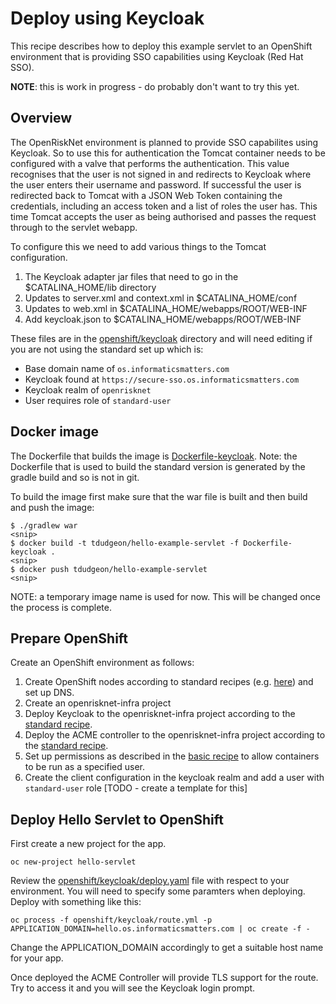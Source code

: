 # Deploy using Keycloak

This recipe describes how to deploy this example servlet to an OpenShift environment that is providing SSO
capabilities using Keycloak (Red Hat SSO).

**NOTE**: this is work in progress - do probably don't want to try this yet.

## Overview

The OpenRiskNet environment is planned to provide SSO capabilites using Keycloak.
So to use this for authentication the Tomcat container needs to be configured with a
valve that performs the authentication. This value recognises that the user is not signed
in and redirects to Keycloak where the user enters their username and password. If successful
the user is redirected back to Tomcat with a JSON Web Token containing the credentials, including
an access token and a list of roles the user has. This time Tomcat accepts the user as being
authorised and passes the request through to the servlet webapp.

To configure this we need to add various things to the Tomcat configuration.

1. The Keycloak adapter jar files that need to go in the $CATALINA_HOME/lib directory
1. Updates to server.xml and context.xml in $CATALINA_HOME/conf
1. Updates to web.xml in $CATALINA_HOME/webapps/ROOT/WEB-INF
1. Add keycloak.json to $CATALINA_HOME/webapps/ROOT/WEB-INF

These files are in the [openshift/keycloak]() directory and will need editing if you are not using
the standard set up which is:

* Base domain name of `os.informaticsmatters.com`
* Keycloak found at `https://secure-sso.os.informaticsmatters.com`
* Keycloak realm of `openrisknet`
* User requires role of `standard-user`

## Docker image

The Dockerfile that builds the image is [Dockerfile-keycloak](). Note: the Dockerfile that is used 
to build the standard version is generated by the gradle build and so is not in git.

To build the image first make sure that the war file is built and then build and push the image:
```
$ ./gradlew war
<snip>
$ docker build -t tdudgeon/hello-example-servlet -f Dockerfile-keycloak .
<snip>
$ docker push tdudgeon/hello-example-servlet
<snip>
```
NOTE: a temporary image name is used for now. This will be changed once the process is complete.

## Prepare OpenShift

Create an OpenShift environment as follows:

1. Create OpenShift nodes according to standard recipes (e.g. [here](https://github.com/OpenRiskNet/home/blob/master/openshift/ansible-simple-one.md)) and set up DNS.
1. Create an openrisknet-infra project
1. Deploy Keycloak to the openrisknet-infra project according to the [standard recipe](https://github.com/OpenRiskNet/home/tree/master/openshift/sso).
1. Deploy the ACME controller to the openrisknet-infra project according to the [standard recipe](https://github.com/OpenRiskNet/home/tree/master/openshift/certificates).
1. Set up permissions as described in the [basic recipe](README.md) to allow containers to be run as a specified user.
1. Create the client configuration in the keycloak realm and add a user with `standard-user` role [TODO - create a template for this]

## Deploy Hello Servlet to OpenShift
 
First create a new project for the app.
```
oc new-project hello-servlet
```

Review the [openshift/keycloak/deploy.yaml]() file with respect to your environment. You will need to specify some paramters when deploying.
Deploy with something like this:
```
oc process -f openshift/keycloak/route.yml -p APPLICATION_DOMAIN=hello.os.informaticsmatters.com | oc create -f -
```
Change the APPLICATION_DOMAIN accordingly to get a suitable host name for your app.

Once deployed the ACME Controller will provide TLS support for the route.
Try to access it and you will see the Keycloak login prompt.


